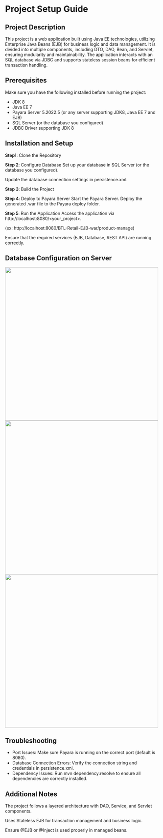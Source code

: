 # Project Setup Guide
## Project Description
This project is a web application built using Java EE technologies, utilizing Enterprise Java Beans (EJB) for business logic and data management.  It is divided into multiple components, including DTO, DAO, Bean, and Servlet, ensuring modularity and maintainability. The application interacts with an SQL database via JDBC and supports stateless session beans for efficient transaction handling.

## Prerequisites

Make sure you have the following installed before running the project:
- JDK 8
- Java EE 7
- Payara Server 5.2022.5 (or any server supporting JDK8, Java EE 7 and EJB) 
- SQL Server (or the database you configured)
- JDBC Driver supporting JDK 8

## Installation and Setup

**Step1**: Clone the Repository

**Step 2**: Configure Database
Set up your database in SQL Server (or the database you configured).

Update the database connection settings in persistence.xml.

**Step 3**: Build the Project

**Step 4**: Deploy to Payara Server
Start the Payara Server.
Deploy the generated .war file to the Payara deploy folder.

**Step 5**: Run the Application
Access the application via http://localhost:8080/<your_project>. 

(ex: http://localhost:8080/BTL-Retail-EJB-war/product-manage)

Ensure that the required services (EJB, Database, REST API) are running correctly.

## Database Configuration on Server

<img src="https://github.com/user-attachments/assets/d2cb9a7f-34bf-43bd-8be0-762f3052e351" width="500">

<img src="https://github.com/user-attachments/assets/d981af32-aa5c-4fc2-a0ac-b129fca8daa2" width="500">

<img src="https://github.com/user-attachments/assets/3c6462bc-c3d2-4c03-9139-3b991d7f9b8e" width="500">

## Troubleshooting
- Port Issues: Make sure Payara is running on the correct port (default is 8080).
- Database Connection Errors: Verify the connection string and credentials in persistence.xml.
- Dependency Issues: Run mvn dependency:resolve to ensure all dependencies are correctly installed.

## Additional Notes
The project follows a layered architecture with DAO, Service, and Servlet components.

Uses Stateless EJB for transaction management and business logic.

Ensure @EJB or @Inject is used properly in managed beans.
